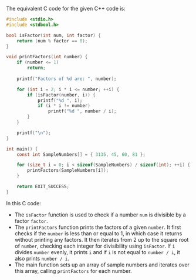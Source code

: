 The equivalent C code for the given C++ code is:

```c
#include <stdio.h>
#include <stdbool.h>

bool isFactor(int num, int factor) {
    return (num % factor == 0);
}

void printFactors(int number) {
    if (number <= 1)
        return;
    
    printf("Factors of %d are: ", number);

    for (int i = 2; i * i <= number; ++i) {
        if (isFactor(number, i)) {
            printf("%d ", i);
            if (i * i != number)
                printf("%d ", number / i);
        }
    }

    printf("\n");
}

int main() {
    const int SampleNumbers[] = { 3135, 45, 60, 81 };

    for (size_t i = 0; i < sizeof(SampleNumbers) / sizeof(int); ++i) {
        printFactors(SampleNumbers[i]);
    }

    return EXIT_SUCCESS;
}
```

In this C code:
- The `isFactor` function is used to check if a number `num` is divisible by a factor `factor`.
- The `printFactors` function prints the factors of a given `number`. It first checks if the `number` is less than or equal to 1, in which case it returns without printing any factors. It then iterates from 2 up to the square root of `number`, checking each integer for divisibility using `isFactor`. If `i` divides `number` evenly, it prints `i` and if `i` is not equal to `number / i`, it also prints `number / i`.
- The main function sets up an array of sample numbers and iterates over this array, calling `printFactors` for each number.

